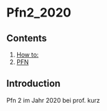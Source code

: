 # Pfn2_2020

## Contents
1. [How to:](#Einführung)
2. [PFN](#Pfn)

## Introduction
Pfn 2 im Jahr 2020 bei prof. kurz
